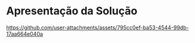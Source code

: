 # Apresentação da Solução




https://github.com/user-attachments/assets/795cc0ef-ba53-4544-99db-17aa664e040a

